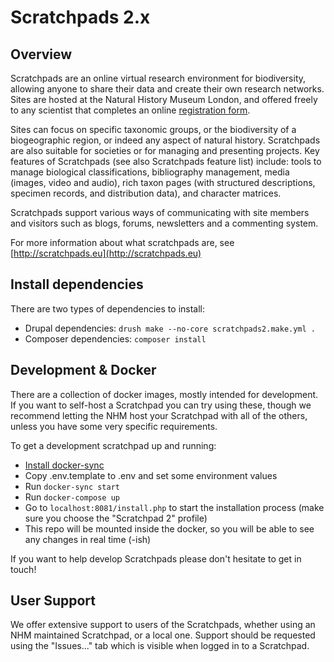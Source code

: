 Scratchpads 2.x
===============

## Overview

Scratchpads are an online virtual research environment for biodiversity,
allowing anyone to share their data and create their own research networks.
Sites are hosted at the Natural History Museum London, and offered freely to
any scientist that completes an online [registration
form](http://get.scratchpads.eu).

Sites can focus on specific taxonomic groups, or the biodiversity of a
biogeographic region, or indeed any aspect of natural history. Scratchpads are
also suitable for societies or for managing and presenting projects. Key
features of Scratchpads (see also Scratchpads feature list) include: tools to
manage biological classifications, bibliography management, media (images,
video and audio), rich taxon pages (with structured descriptions, specimen
records, and distribution data), and character matrices.

Scratchpads support various ways of communicating with site members and
visitors such as blogs, forums, newsletters and a commenting system.

For more information about what scratchpads are, see [http://scratchpads.eu](http://scratchpads.eu)

## Install dependencies

There are two types of dependencies to install:
 - Drupal dependencies: `drush make --no-core scratchpads2.make.yml .`
 - Composer dependencies: `composer install`

## Development & Docker

There are a collection of docker images, mostly intended for development. If
you want to self-host a Scratchpad you can try using these, though we recommend
letting the NHM host your Scratchpad with all of the others, unless you have
some very specific requirements.

To get a development scratchpad up and running:

- [Install docker-sync](https://github.com/EugenMayer/docker-sync/wiki/1.-Installation)
- Copy .env.template to .env and set some environment values
- Run `docker-sync start`
- Run `docker-compose up`
- Go to `localhost:8081/install.php` to start the installation process (make sure you choose the "Scratchpad 2" profile)
- This repo will be mounted inside the docker, so you will be able to see any changes in real time (-ish)

If you want to help develop Scratchpads please don't hesitate to get in touch!

## User Support

We offer extensive support to users of the Scratchpads, whether using an NHM
maintained Scratchpad, or a local one. Support should be requested using the
"Issues..." tab which is visible when logged in to a Scratchpad.
